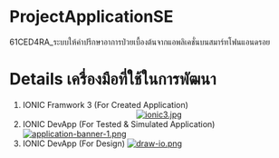# ProjectApplicationSE
61CED4RA_ระบบให้คําปรึกษาอาการป่วยเบื้องต้นจากแอพลิเคชั่นบนสมาร์ทโฟนแอนดรอย

# Details เครื่องมือที่ใช้ในการพัฒนา</b> 
   1. IONIC Framwork 3 (For Created Application)</b>  
             <center>[![ionic3.jpg](https://i.postimg.cc/rsfBGDpb/ionic3.jpg)](https://postimg.cc/zHR28XKS)</center></b>                
   2. IONIC DevApp (For Tested & Simulated Application)</b>  
[![application-banner-1.png](https://i.postimg.cc/g21nqJXn/application-banner-1.png)](https://postimg.cc/Xrcjnngb)</b>  
   3. IONIC DevApp (For Design)</b> 
   [![draw-io.png](https://i.postimg.cc/R0Pcwf5K/draw-io.png)](https://postimg.cc/2qZbD15S)</b>
